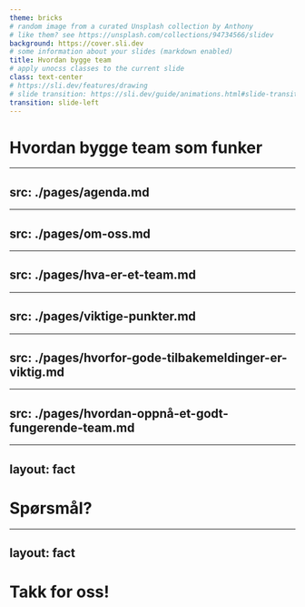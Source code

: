 ```yaml
---
theme: bricks
# random image from a curated Unsplash collection by Anthony
# like them? see https://unsplash.com/collections/94734566/slidev
background: https://cover.sli.dev
# some information about your slides (markdown enabled)
title: Hvordan bygge team
# apply unocss classes to the current slide
class: text-center
# https://sli.dev/features/drawing
# slide transition: https://sli.dev/guide/animations.html#slide-transitions
transition: slide-left
---
```


# Hvordan bygge team som funker

---
src: ./pages/agenda.md
---

---
src: ./pages/om-oss.md
---

---
src: ./pages/hva-er-et-team.md
---

---
src: ./pages/viktige-punkter.md
---

---
src: ./pages/hvorfor-gode-tilbakemeldinger-er-viktig.md
---

---
src: ./pages/hvordan-oppnå-et-godt-fungerende-team.md
---

---
layout: fact
---

# Spørsmål?

---
layout: fact
---

# Takk for oss!